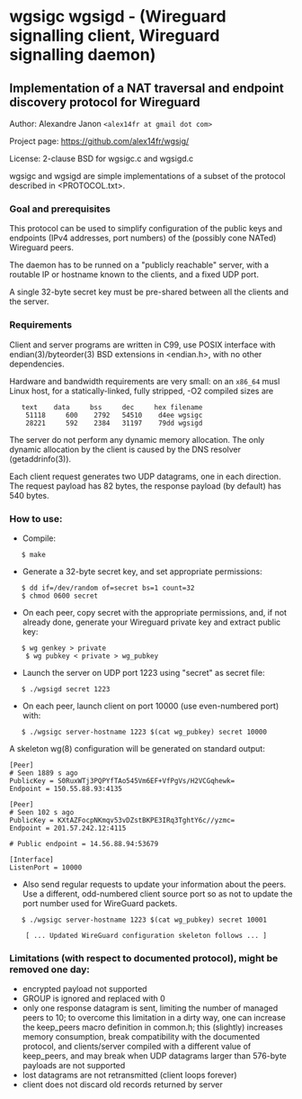 # wgsigc wgsigd - (Wireguard signalling client, Wireguard signalling daemon)
## Implementation of a NAT traversal and endpoint discovery protocol for Wireguard

Author: Alexandre Janon `<alex14fr at gmail dot com>`

Project page: <https://github.com/alex14fr/wgsig/>

License: 2-clause BSD for wgsigc.c and wgsigd.c

wgsigc and wgsigd are simple implementations of a subset of the
protocol described in <PROTOCOL.txt>.

### Goal and prerequisites

This protocol can be used to simplify configuration of the public keys and endpoints 
(IPv4 addresses, port numbers) of the (possibly cone NATed) Wireguard peers.

The daemon has to be runned on a "publicly reachable" server, with a routable IP or hostname known to the clients, and a fixed UDP port.

A single 32-byte secret key must be pre-shared between all the clients and the server.

### Requirements

Client and server programs are written in C99, use POSIX interface with endian(3)/byteorder(3) BSD extensions in <endian.h>, with no other dependencies.

Hardware and bandwidth requirements are very small: on an `x86_64` musl Linux host, for a statically-linked, fully stripped, -O2 compiled sizes are

```
   text    data     bss     dec     hex filename
	51118     600    2792   54510    d4ee wgsigc
	28221     592    2384   31197    79dd wgsigd
```

The server do not perform any dynamic memory allocation. The only dynamic allocation by the client is caused by the DNS resolver (getaddrinfo(3)).

Each client request generates two UDP datagrams, one in each direction. The request payload has 82 bytes, the response payload (by default) has 540 bytes.


### How to use:

 - Compile:

```
   $ make
```

 - Generate a 32-byte secret key, and set appropriate permissions:

```
   $ dd if=/dev/random of=secret bs=1 count=32
   $ chmod 0600 secret
```

 - On each peer, copy secret with the appropriate permissions, and, if not already done, generate your Wireguard private key and extract public key:

```
   $ wg genkey > private
	$ wg pubkey < private > wg_pubkey
```

 - Launch the server on UDP port 1223 using "secret" as secret file:

```
   $ ./wgsigd secret 1223
```

 - On each peer, launch client on port 10000 (use even-numbered port) with:

```
   $ ./wgsigc server-hostname 1223 $(cat wg_pubkey) secret 10000
```

A skeleton wg(8) configuration will be generated on standard output:

```
[Peer]
# Seen 1889 s ago
PublicKey = S0RuxWTj3PQPYfTAo545Vm6EF+VfPgVs/H2VCGqhewk=
Endpoint = 150.55.88.93:4135

[Peer]
# Seen 102 s ago
PublicKey = KXtAZFocpNKmqv53vDZstBKPE3IRq3TghtY6c//yzmc=
Endpoint = 201.57.242.12:4115

# Public endpoint = 14.56.88.94:53679

[Interface]
ListenPort = 10000
```

 - Also send regular requests to update your information about the peers. Use a different, odd-numbered client source port so as not to update the port number used for WireGuard packets.

```
   $ ./wgsigc server-hostname 1223 $(cat wg_pubkey) secret 10001

	[ ... Updated WireGuard configuration skeleton follows ... ]
```

### Limitations (with respect to documented protocol), might be removed one day:

 - encrypted payload not supported
 - GROUP is ignored and replaced with 0
 - only one response datagram is sent, limiting the number of managed peers to 10; to overcome this limitation in a dirty way, one can increase the keep_peers macro definition in common.h; this (slightly) increases memory consumption, break compatibility with the documented protocol, and clients/server compiled with a different value of keep_peers, and may break when UDP datagrams larger than 576-byte payloads are not supported
 - lost datagrams are not retransmitted (client loops forever)
 - client does not discard old records returned by server


